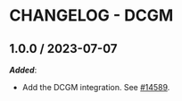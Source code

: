 # CHANGELOG - DCGM

## 1.0.0 / 2023-07-07

***Added***:

* Add the DCGM integration. See [#14589](https://github.com/DataDog/integrations-core/pull/14589).
